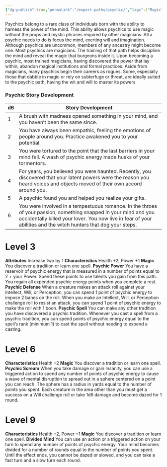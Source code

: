 ```yaml
---
{"dg-publish":true,"permalink":"/expert-paths/psychic/","tags":["Magic"]}
---
```


Psychics belong to a rare class of individuals born with the ability to harness the power of the mind. This ability allows psychics to use magic without the props and mystic phrases required by other magicians. All a psychic needs to do is focus the mind, exerting will and imagination. Although psychics are uncommon, members of any ancestry might become one.
Most psychics are magicians. The training of that path helps discipline the mind and reveal the magic that burgeons inside it. Upon becoming a psychic, most trained magicians, having discovered the power that lay within, abandon magical institutions and formal practices.
Aside from magicians, many psychics begin their careers as rogues. Some, especially those that dabble in magic or rely on subterfuge or threat, are ideally suited to the psychic path, having the wit and will to master its powers.
### Psychic Story Development

| d6  | Story Development                                                                                                                                                                                                                   |
| --- | ----------------------------------------------------------------------------------------------------------------------------------------------------------------------------------------------------------------------------------- |
| 1   | A brush with madness opened something in your mind, and you haven’t been the same since.                                                                                                                                            |
| 2   | You have always been empathic, feeling the emotions of people around you. Practice awakened you to your potential.                                                                                                                  |
| 3   | You were tortured to the point that the last barriers in your mind fell. A wash of psychic energy made husks of your tormentors.                                                                                                    |
| 4   | For years, you believed you were haunted. Recently, you discovered that your latent powers were the reason you heard voices and objects moved of their own accord around you.                                                       |
| 5   | A psychic found you and helped you realize your gifts.                                                                                                                                                                              |
| 6   | You were involved in a tempestuous romance. In the throes of your passion, something snapped in your mind and you accidentally killed your lover. You now live in fear of your abilities and the witch hunters that dog your steps. |
# Level 3
**Attributes** Increase two by 1
**Characteristics** Health +2, Power +1
**Magic** You discover a tradition or learn one spell.
**Psychic Power** You have a reservoir of psychic energy that is measured in a number of points equal to 2 + your Power. Spend these points to use talents you gain from this path. You regain all expended psychic energy points when you complete a rest.
**Psychic Defense** When a creature makes an attack roll against your Intellect, Will, or Perception, you can spend 1 point of psychic energy to impose 2 banes on the roll. When you make an Intellect, Will, or Perception challenge roll to resist an attack, you can spend 1 point of psychic energy to make the roll with 1 boon.
**Psychic Spell** You can make any other tradition you have discovered a psychic tradition. Whenever you cast a spell from a psychic tradition, you can spend points of psychic energy equal to the spell’s rank (minimum 1) to cast the spell without needing to expend a casting.
# Level 6
**Characteristics** Health +2
**Magic** You discover a tradition or learn one spell.
**Psychic Scream** When you take damage or gain Insanity, you can use a triggered action to spend any number of points of psychic energy to cause a wave of mental disruption to spread out in a sphere centered on a point you can reach. The sphere has a radius in yards equal to the number of points you spent. Each creature in the area other than you must get a success on a Will challenge roll or take 1d6 damage and become dazed for 1 round.
# Level 9
**Characteristics** Health +2, Power +1
**Magic** You discover a tradition or learn one spell.
**Divided Mind** You can use an action or a triggered action on your turn to spend any number of points of psychic energy. Your mind becomes divided for a number of rounds equal to the number of points you spent. Until the effect ends, you cannot be dazed or slowed, and you can take a fast turn and a slow turn each round.